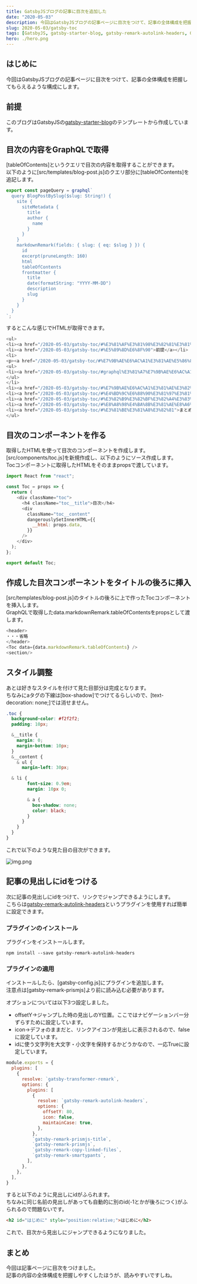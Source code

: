 ```yaml
---
title: GatsbyJSブログの記事に目次を追加した
date: "2020-05-03"
description: 今回はGatsbyJSブログの記事ページに目次をつけて、記事の全体構成を把握してもらえるような構成にします。
slug: 2020-05-03/gatsby-toc
tags: [GatsbyJS, gatsby-starter-blog, gatsby-remark-autolink-headers, GraphQL]
hero: ./hero.png
---
```


## はじめに 

今回はGatsbyJSブログの記事ページに目次をつけて、記事の全体構成を把握してもらえるような構成にします。

## 前提

このブログはGatsbyJSの[gatsby-starter-blog](https://gatsby-starter-blog-demo.netlify.app/)のテンプレートから作成しています。

## 目次の内容をGraphQLで取得

[tableOfContents]というクエリで目次の内容を取得することができます。<br>
以下のように[src/templates/blog-post.js]のクエリ部分に[tableOfContents]を追記します。

```js{15}:title=src/templates/blog-post.js
export const pageQuery = graphql`
  query BlogPostBySlug($slug: String!) {
    site {
      siteMetadata {
        title
        author {
          name
        }
      }
    }
    markdownRemark(fields: { slug: { eq: $slug } }) {
      id
      excerpt(pruneLength: 160)
      html
      tableOfContents
      frontmatter {
        title
        date(formatString: "YYYY-MM-DD")
        description
        slug
      }
    }
  }
`;
```

するとこんな感じでHTMLが取得できます。

```js
<ul>
<li><a href="/2020-05-03/gatsby-toc/#%E3%81%AF%E3%81%98%E3%82%81%E3%81%AB">はじめに</a></li>
<li><a href="/2020-05-03/gatsby-toc/#%E5%89%8D%E6%8F%90">前提</a></li>
<li>
<p><a href="/2020-05-03/gatsby-toc/#%E7%9B%AE%E6%AC%A1%E3%81%AE%E5%86%85%E5%AE%B9%E3%82%92%E5%8F%96%E5%BE%97">目次の内容を取得</a></p>
<ul>
<li><a href="/2020-05-03/gatsby-toc/#graphql%E3%81%A7%E7%9B%AE%E6%AC%A1%E5%8F%96%E5%BE%97">GraphQLで目次取得</a></li>
</ul>
</li>
<li><a href="/2020-05-03/gatsby-toc/#%E7%9B%AE%E6%AC%A1%E3%81%AE%E3%82%B3%E3%83%B3%E3%83%9D%E3%83%BC%E3%83%8D%E3%83%B3%E3%83%88%E3%82%92%E4%BD%9C%E3%82%8B">目次のコンポーネントを作る</a></li>
<li><a href="/2020-05-03/gatsby-toc/#%E4%BD%9C%E6%88%90%E3%81%97%E3%81%9F%E7%9B%AE%E6%AC%A1%E3%82%B3%E3%83%B3%E3%83%9D%E3%83%BC%E3%83%8D%E3%83%B3%E3%83%88%E3%82%92%E3%82%BF%E3%82%A4%E3%83%88%E3%83%AB%E3%81%AE%E5%BE%8C%E3%82%8D%E3%81%AB%E6%8C%BF%E5%85%A5">作成した目次コンポーネントをタイトルの後ろに挿入</a></li>
<li><a href="/2020-05-03/gatsby-toc/#%E3%82%B9%E3%82%BF%E3%82%A4%E3%83%AB%E8%AA%BF%E6%95%B4">スタイル調整</a></li>
<li><a href="/2020-05-03/gatsby-toc/#%E8%A8%98%E4%BA%8B%E3%81%AE%E8%A6%8B%E5%87%BA%E3%81%97%E3%81%ABid%E3%82%92%E3%81%A4%E3%81%91%E3%82%8B">記事の見出しにidをつける</a></li>
<li><a href="/2020-05-03/gatsby-toc/#%E3%81%BE%E3%81%A8%E3%82%81">まとめ</a></li>
</ul>
```

## 目次のコンポーネントを作る

取得したHTMLを使って目次のコンポーネントを作成します。<br>
[src/components/toc.js]を新規作成し、以下のようにソース作成します。<br>
Tocコンポーネントに取得したHTMLをそのままpropsで渡しています。

```js:title=src/components/toc.js
import React from "react";

const Toc = props => {
  return (
    <div className="toc">
      <h4 className="toc__title">目次</h4>
      <div
        className="toc__content"
        dangerouslySetInnerHTML={{
          __html: props.data,
        }}
      />
    </div>
  );
};

export default Toc;

```

## 作成した目次コンポーネントをタイトルの後ろに挿入

[src/templates/blog-post.js]のタイトルの後ろに上で作ったTocコンポーネントを挿入します。<br>
GraphQLで取得したdata.markdownRemark.tableOfContentsをpropsとして渡します。

```js:title=src/templates/blog-post.js
<header>
・・・省略
</header>
<Toc data={data.markdownRemark.tableOfContents} />
<section/>
```

## スタイル調整

あとは好きなスタイルを付けて見た目部分は完成となります。<br>
ちなみにaタグの下線は[box-shadow]でつけてるらしいので、[text-decoration: none;]では消せません。

```scss:title=src/styles/style.scss
.toc {
  background-color: #f2f2f2;
  padding: 10px;

  &__title {
    margin: 0;
    margin-bottom: 10px;
  }
  &__content {
    & ul {
      margin-left: 30px;

  & li {
        font-size: 0.9em;
        margin: 10px 0;

        & a {
          box-shadow: none;
          color: black;
        }
      }
    }
  }
}
```

これで以下のような見た目の目次ができます。

![img.png](img.png)

## 記事の見出しにidをつける

次に記事の見出しにidをつけて、リンクでジャンプできるようにします。<br>
こちらは[gatsby-remark-autolink-headers](https://www.gatsbyjs.org/packages/gatsby-remark-autolink-headers/)というプラグインを使用すれば簡単に設定できます。

### プラグインのインストール

プラグインをインストールします。

```
npm install --save gatsby-remark-autolink-headers
```

### プラグインの適用

インストールしたら、[gatsby-config.js]にプラグインを追加します。<br>
注意点は[gatsby-remark-prismjs]より前に読み込む必要があります。

オプションについては以下3つ設定しました。

* offsetY→ジャンプした時の見出しのY位置。ここではナビゲーションバー分ずらすために設定しています。
* icon→デフォのままだと、リンクアイコンが見出しに表示されるので、falseに設定しています。
* idに使う文字列を大文字・小文字を保持するかどうかなので、一応Trueに設定しています。

```js{7-14}:title=gatsby-config.js
module.exports = {
  plugins: [
    {
      resolve: `gatsby-transformer-remark`,
      options: {
        plugins: [
          {
            resolve: `gatsby-remark-autolink-headers`,
            options: {
              offsetY: 80,
              icon: false,
              maintainCase: true,
            },
          },
          `gatsby-remark-prismjs-title`,
          `gatsby-remark-prismjs`,
          `gatsby-remark-copy-linked-files`,
          `gatsby-remark-smartypants`,
        ],
      },
    },
  ],
}
```

すると以下のように見出しにidがふられます。<br>
ちなみに同じ名前の見出しがあっても自動的に別のid(-1とかが後ろにつく)がふられるので問題ないです。

```HTML
<h2 id="はじめに" style="position:relative;">はじめに</h2>
```

これで、目次から見出しにジャンプできるようになりました。

## まとめ

今回は記事ページに目次をつけました。<br>
記事の内容の全体構成を把握しやすくしたほうが、読みやすいですしね。
